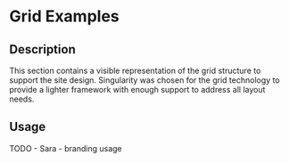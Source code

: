 # Grid Examples

## Description
This section contains a visible representation of the grid structure to support the site design. Singularity was chosen for the grid technology to provide a lighter framework with enough support to address all layout needs.    

## Usage
TODO - Sara - branding usage

